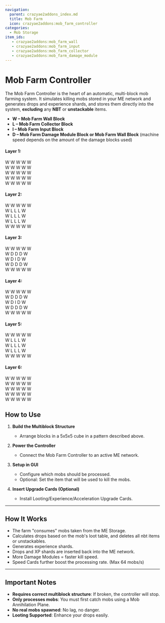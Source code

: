 ```yaml
---
navigation:
  parent: crazyae2addons_index.md
  title: Mob Farm
  icon: crazyae2addons:mob_farm_controller
categories:
  - Mob Storage
item_ids:
   - crazyae2addons:mob_farm_wall
   - crazyae2addons:mob_farm_input
   - crazyae2addons:mob_farm_collector
   - crazyae2addons:mob_farm_damage_module
---
```


<Row>
    <BlockImage id="crazyae2addons:mob_farm_wall" scale="4"></BlockImage>
    <BlockImage id="crazyae2addons:mob_farm_damage_module" scale="4"></BlockImage>
    <BlockImage id="crazyae2addons:mob_farm_input" scale="4"></BlockImage>
    <BlockImage id="crazyae2addons:mob_farm_collector" scale="4"></BlockImage>
</Row>

# Mob Farm Controller

The Mob Farm Controller is the heart of an automatic, multi-block mob farming system. It simulates killing mobs stored in your ME network and generates drops and experience shards, and stores them directly into the system, **excluding** any **NBT** or **unstackable** items.

- **W – Mob Farm Wall Block**
- **L – Mob Farm Collector Block**
- **I – Mob Farm Input Block**
- **D – Mob Farm Damage Module Block or Mob Farm Wall Block** (machine speed depends on the amount of the damage blocks used)

#### Layer 1:
W W W W W <br/>
W W W W W <br/>
W W W W W <br/>
W W W W W <br/>
W W W W W 

#### Layer 2:
W W W W W <br/>
W L L L W <br/>
W L L L W <br/>
W L L L W <br/>
W W W W W 

#### Layer 3:
W W W W W <br/>
W D D D W <br/>
W D I D W <br/>
W D D D W <br/>
W W W W W

#### Layer 4:
W W W W W <br/>
W D D D W <br/>
W D I D W <br/>
W D D D W <br/>
W W W W W

#### Layer 5:
W W W W W <br/>
W L L L W <br/>
W L L L W <br/>
W L L L W <br/>
W W W W W

#### Layer 6:
W W W W W <br/>
W W W W W <br/>
W W W W W <br/>
W W W W W <br/>
W W W W W

## How to Use

1. **Build the Multiblock Structure**
    - Arrange blocks in a 5x5x5 cube in a pattern described above.

2. **Power the Controller**
    - Connect the Mob Farm Controller to an active ME network.

3. **Setup in GUI**
    - Configure which mobs should be processed.
    - Optional: Set the item that will be used to kill the mobs.

4. **Insert Upgrade Cards (Optional)**
    - Install Looting/Experience/Acceleration Upgrade Cards.

---

## How It Works

- The farm "consumes" mobs taken from the ME Storage.
- Calculates drops based on the mob's loot table, and deletes all nbt items or unstackables.
- Generates experience shards.
- Drops and XP shards are inserted back into the ME network.
- More Damage Modules = faster kill speed.
- Speed Cards further boost the processing rate. (Max 64 mobs/s)

---

## Important Notes

- **Requires correct multiblock structure**: If broken, the controller will stop.
- **Only processes mobs**: You must first catch mobs using a Mob Annihilation Plane.
- **No real mobs spawned**: No lag, no danger.
- **Looting Supported**: Enhance your drops easily.